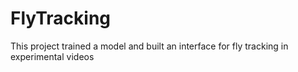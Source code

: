 # FlyTracking
This project trained a model and built an interface for fly tracking in experimental videos
